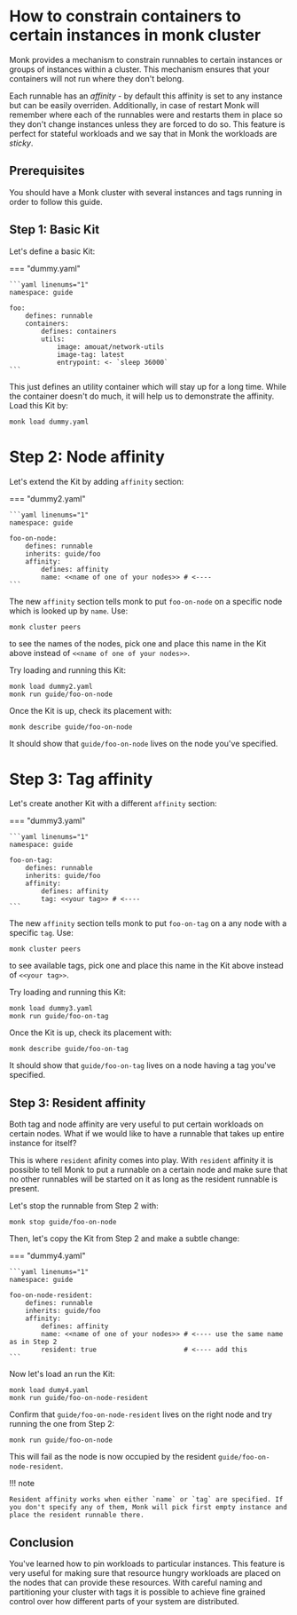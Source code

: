 # How to constrain containers to certain instances in monk cluster

Monk provides a mechanism to constrain runnables to certain instances or groups of instances within a cluster. This mechanism ensures that your containers will not run where they don't belong.

Each runnable has an _affinity_ - by default this affinity is set to any instance but can be easily overriden. Additionally, in case of restart Monk will remember where each of the runnables were and restarts them in place so they don't change instances unless they are forced to do so. This feature is perfect for stateful workloads and we say that in Monk the workloads are _sticky_.

## Prerequisites

You should have a Monk cluster with several instances and tags running in order to follow this guide.

## Step 1: Basic Kit

Let's define a basic Kit:

=== "dummy.yaml"

    ```yaml linenums="1"
    namespace: guide

    foo:
        defines: runnable
        containers:
            defines: containers
            utils:
                image: amouat/network-utils
                image-tag: latest
                entrypoint: <- `sleep 36000`
    ```

This just defines an utility container which will stay up for a long time. While the container doesn't do much, it will help us to demonstrate the affinity. Load this Kit by:

    monk load dummy.yaml

# Step 2: Node affinity

Let's extend the Kit by adding `affinity` section:

=== "dummy2.yaml"

    ```yaml linenums="1"
    namespace: guide

    foo-on-node:
        defines: runnable
        inherits: guide/foo
        affinity:
            defines: affinity
            name: <<name of one of your nodes>> # <----
    ```

The new `affinity` section tells monk to put `foo-on-node` on a specific node which is looked up by `name`. Use:

    monk cluster peers

to see the names of the nodes, pick one and place this name in the Kit above instead of `<<name of one of your nodes>>`.

Try loading and running this Kit:

    monk load dummy2.yaml
    monk run guide/foo-on-node

Once the Kit is up, check its placement with:

    monk describe guide/foo-on-node

It should show that `guide/foo-on-node` lives on the node you've specified.

# Step 3: Tag affinity

Let's create another Kit with a different `affinity` section:

=== "dummy3.yaml"

    ```yaml linenums="1"
    namespace: guide

    foo-on-tag:
        defines: runnable
        inherits: guide/foo
        affinity:
            defines: affinity
            tag: <<your tag>> # <----
    ```

The new `affinity` section tells monk to put `foo-on-tag` on a any node with a specific `tag`. Use:

    monk cluster peers

to see available tags, pick one and place this name in the Kit above instead of `<<your tag>>`.

Try loading and running this Kit:

    monk load dummy3.yaml
    monk run guide/foo-on-tag

Once the Kit is up, check its placement with:

    monk describe guide/foo-on-tag

It should show that `guide/foo-on-tag` lives on a node having a tag you've specified.

## Step 3: Resident affinity

Both tag and node affinity are very useful to put certain workloads on certain nodes. What if we would like to have a runnable that takes up entire instance for itself?

This is where `resident` afinity comes into play. With `resident` affinity it is possible to tell Monk to put a runnable on a certain node and make sure that no other runnables will be started on it as long as the resident runnable is present.

Let's stop the runnable from Step 2 with:

    monk stop guide/foo-on-node

Then, let's copy the Kit from Step 2 and make a subtle change:

=== "dummy4.yaml"

    ```yaml linenums="1"
    namespace: guide

    foo-on-node-resident:
        defines: runnable
        inherits: guide/foo
        affinity:
            defines: affinity
            name: <<name of one of your nodes>> # <---- use the same name as in Step 2
            resident: true                      # <---- add this
    ```

Now let's load an run the Kit:

    monk load dumy4.yaml
    monk run guide/foo-on-node-resident

Confirm that `guide/foo-on-node-resident` lives on the right node and try running the one from Step 2:

    monk run guide/foo-on-node

This will fail as the node is now occupied by the resident `guide/foo-on-node-resident`.

!!! note

    Resident affinity works when either `name` or `tag` are specified. If you don't specify any of them, Monk will pick first empty instance and place the resident runnable there.

## Conclusion

You've learned how to pin workloads to particular instances. This feature is very useful for making sure that resource hungry workloads are placed on the nodes that can provide these resources. With careful naming and partitioning your cluster with tags it is possible to achieve fine grained control over how different parts of your system are distributed.
